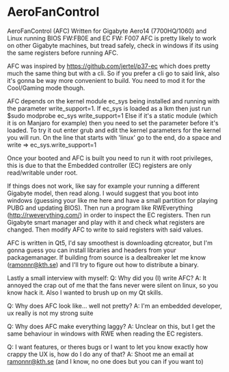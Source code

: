 # AeroFanControl
AeroFanControl (AFC)
Written for Gigabyte Aero14 (7700HQ/1060) and Linux running BIOS FW:FB0E and EC FW: F007 
AFC is pretty likely to work on other Gigabyte machines, but tread safely, check in windows if its using the same registers before running AFC.

AFC was inspired by https://github.com/jertel/p37-ec which does pretty much the same thing but with a cli. 
So if you prefer a cli go to said link, also it's gonna be way more convenient to build. You need to mod it for the Cool/Gaming mode though.

AFC depends on the kernel module ec_sys being installed and running with the parameter write_support=1.
If ec_sys is loaded as a lkm then just run
$sudo modprobe ec_sys write_support=1
Else if it's a static module (which it is on Manjaro for example) then you need to set the parameter before it's loaded.
To try it out enter grub and edit the kernel parameters for the kernel you will run. 
On the line that starts with 'linux' go to the end, do a space and write => ec_sys.write_support=1

Once your booted and AFC is built you need to run it with root privileges, this is due to that the Embedded controller (EC) registers are only read/writable under root.

If things does not work, like say for example your running a different Gigabyte model, then read along. 
I would suggest that you boot into windows (guessing your like me here and have a small partition for playing PUBG and updating BIOS).
Then run a program like RWEverything (http://rweverything.com/) in order to inspect the EC registers.
Then run Gigabyte smart manager and play with it and check what registers are changed. 
Then modify AFC to write to said registers with said values. 

AFC is written in Qt5, I'd say smoothest is downloading qtcreator, but I'm gonna guess you can install libraries and headers from your packagemanager.
If building from source is a dealbreaker let me know (ramonnr@kth.se) and I'll try to figure out how to distribute a binary.

Lastly a small interview with myself:
Q: Why did you (I) write AFC?
A: It annoyed the crap out of me that the fans never were silent on linux, so you know hack it. Also I wanted to brush up on my Qt skills.

Q: Why does AFC look like... well not pretty? 
A: I'm an embedded developer, ux really is not my strong suite

Q: Why does AFC make everything laggy?
A: Unclear on this, but I get the same behaviour in windows with RWE when reading the EC registers.

Q: I want features, or theres bugs or I want to let you know exactly how crappy the UX is, how do I do any of that?
A: Shoot me an email at ramonnr@kth.se (and I know, no one does but you can if you want to)
